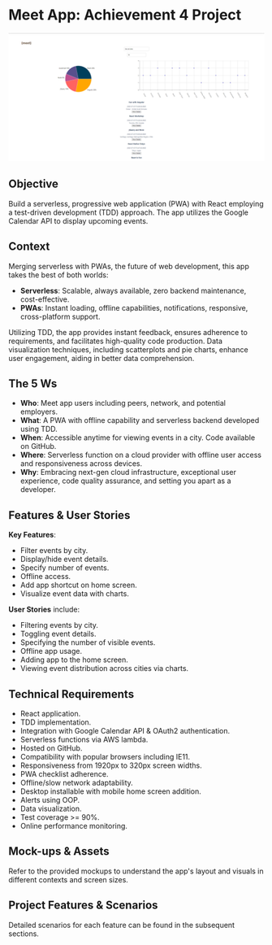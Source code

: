 # Meet App: Achievement 4 Project

![Meet App Screenshot](./public/final.png)

## Objective

Build a serverless, progressive web application (PWA) with React employing a test-driven development (TDD) approach. The app utilizes the Google Calendar API to display upcoming events.

## Context

Merging serverless with PWAs, the future of web development, this app takes the best of both worlds:

- **Serverless**: Scalable, always available, zero backend maintenance, cost-effective.
- **PWAs**: Instant loading, offline capabilities, notifications, responsive, cross-platform support.

Utilizing TDD, the app provides instant feedback, ensures adherence to requirements, and facilitates high-quality code production. Data visualization techniques, including scatterplots and pie charts, enhance user engagement, aiding in better data comprehension.

## The 5 Ws

- **Who**: Meet app users including peers, network, and potential employers.
- **What**: A PWA with offline capability and serverless backend developed using TDD.
- **When**: Accessible anytime for viewing events in a city. Code available on GitHub.
- **Where**: Serverless function on a cloud provider with offline user access and responsiveness across devices.
- **Why**: Embracing next-gen cloud infrastructure, exceptional user experience, code quality assurance, and setting you apart as a developer.

## Features & User Stories

**Key Features**:

- Filter events by city.
- Display/hide event details.
- Specify number of events.
- Offline access.
- Add app shortcut on home screen.
- Visualize event data with charts.

**User Stories** include:

- Filtering events by city.
- Toggling event details.
- Specifying the number of visible events.
- Offline app usage.
- Adding app to the home screen.
- Viewing event distribution across cities via charts.

## Technical Requirements

- React application.
- TDD implementation.
- Integration with Google Calendar API & OAuth2 authentication.
- Serverless functions via AWS lambda.
- Hosted on GitHub.
- Compatibility with popular browsers including IE11.
- Responsiveness from 1920px to 320px screen widths.
- PWA checklist adherence.
- Offline/slow network adaptability.
- Desktop installable with mobile home screen addition.
- Alerts using OOP.
- Data visualization.
- Test coverage >= 90%.
- Online performance monitoring.

## Mock-ups & Assets

Refer to the provided mockups to understand the app's layout and visuals in different contexts and screen sizes.

## Project Features & Scenarios

Detailed scenarios for each feature can be found in the subsequent sections.


